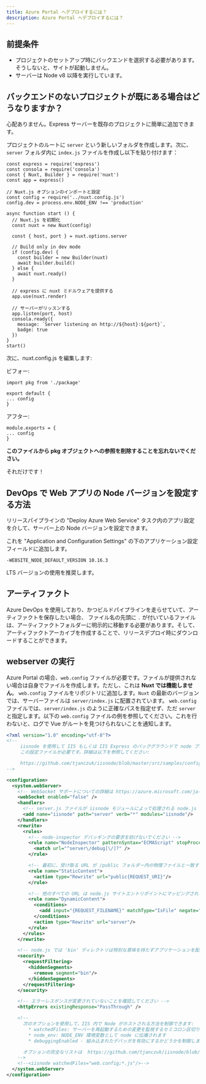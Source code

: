 ```yaml
---
title: Azure Portal へデプロイするには？
description: Azure Portal へデプロイするには？
---
```


## 前提条件
- プロジェクトのセットアップ時にバックエンドを選択する必要があります。そうしないと、サイトが起動しません。
- サーバーは Node v8 以降を実行しています。

## バックエンドのないプロジェクトが既にある場合はどうなりますか？
心配ありません。Express サーバーを既存のプロジェクトに簡単に追加できます。

プロジェクトのルートに `server` という新しいフォルダを作成します。次に、`server` フォルダ内に `index.js` ファイルを作成し以下を貼り付けます：

```
const express = require('express')
const consola = require('consola')
const { Nuxt, Builder } = require('nuxt')
const app = express()

// Nuxt.js オプションのインポートと設定
const config = require('../nuxt.config.js')
config.dev = process.env.NODE_ENV !== 'production'

async function start () {
  // Nuxt.js を初期化
  const nuxt = new Nuxt(config)

  const { host, port } = nuxt.options.server

  // Build only in dev mode
  if (config.dev) {
    const builder = new Builder(nuxt)
    await builder.build()
  } else {
    await nuxt.ready()
  }

  // express に nuxt ミドルウェアを提供する
  app.use(nuxt.render)

  // サーバーがリッスンする
  app.listen(port, host)
  consola.ready({
    message: `Server listening on http://${host}:${port}`,
    badge: true
  })
}
start()
```

次に、nuxt.config.js を編集します:

ビフォー:

```
import pkg from './package'

export default {
... config
}
```

アフター:
```
module.exports = {
... config
}
```

**このファイルから pkg オブジェクトへの参照を削除することを忘れないでください。**

それだけです！

## DevOps で Web アプリの Node バージョンを設定する方法

リリースパイプラインの "Deploy Azure Web Service" タスク内のアプリ設定を介して、サーバー上の Node バージョンを設定できます。

これを "Application and Configuration Settings" の下のアプリケーション設定フィールドに追加します。
```
-WEBSITE_NODE_DEFAULT_VERSION 10.16.3
```
LTS バージョンの使用を推奨します。

## アーティファクト

Azure DevOps を使用しており、かつビルドパイプラインを走らせていて、アーティファクトを保存したい場合、 ファイル名の先頭に `.` が付いているファイルは、アーティファクトフォルダーに明示的に移動する必要があります。そして、アーティファクトアーカイブを作成することで、リリースデプロイ時にダウンロードすることができます。

## webserver の実行
Azure Portal の場合、`web.config` ファイルが必要です。ファイルが提供されない場合は自身でファイルを作成します。ただし、これは **Nuxt では機能しません**。
`web.config` ファイルをリポジトリに追加します。`Nuxt` の最新のバージョンでは、サーバーファイルは `server/index.js` に配置されています。 
`web.config` ファイルでは、`server/index.js` のように正確なパスを指定せず、ただ `server` と指定します。以下の `web.config` ファイルの例を参照してください。これを行わないと、ログで Vue がルートを見つけられないことを通知します。


```xml
<?xml version="1.0" encoding="utf-8"?>
<!--
     iisnode を使用して IIS もしくは IIS Express のバックグラウンドで node プロセスを使う場合、
     この設定ファイルが必要です。詳細は以下を参照してください:

     https://github.com/tjanczuk/iisnode/blob/master/src/samples/configuration/web.config
-->

<configuration>
  <system.webServer>
    <!-- WebSocket サポートについての詳細は https://azure.microsoft.com/ja-jp/blog/introduction-to-websockets-on-windows-azure-web-sites/ を参照してください -->
    <webSocket enabled="false" />
    <handlers>
      <!-- server.js ファイルが iisnode モジュールによって処理される node.js サイトであることを示します -->
      <add name="iisnode" path="server" verb="*" modules="iisnode"/>
    </handlers>
    <rewrite>
      <rules>
        <!-- node-inspector デバッギングの要求を妨げないでください -->
        <rule name="NodeInspector" patternSyntax="ECMAScript" stopProcessing="true">
          <match url="^server\/debug[\/]?" />
        </rule>

        <!-- 最初に、受け取る URL が /public フォルダー内の物理ファイルと一致するかどうかを検討します -->
        <rule name="StaticContent">
          <action type="Rewrite" url="public{REQUEST_URI}"/>
        </rule>

        <!-- 他のすべての URL は node.js サイトエントリポイントにマッピングされます -->
        <rule name="DynamicContent">
          <conditions>
            <add input="{REQUEST_FILENAME}" matchType="IsFile" negate="True"/>
          </conditions>
          <action type="Rewrite" url="server"/>
        </rule>
      </rules>
    </rewrite>

    <!-- node.js では 'bin' ディレクトリは特別な意味を持たずアプリケーションを配置することができます -->
    <security>
      <requestFiltering>
        <hiddenSegments>
          <remove segment="bin"/>
        </hiddenSegments>
      </requestFiltering>
    </security>

    <!-- エラーレスポンスが変更されていないことを確認してください -->
    <httpErrors existingResponse="PassThrough" />

    <!--
      次のオプションを使用して、IIS 内で Node がホストされる方法を制御できます:
        * watchedFiles: サーバーを再起動するための変更を監視するセミコロン区切りのリストになったファイル
        * node_env: NODE_ENV 環境変数として node に伝播されます
        * debuggingEnabled - 組み込まれたデバッガを有効にするかどうかを制御します

      オプションの完全なリストは  https://github.com/tjanczuk/iisnode/blob/master/src/samples/configuration/web.config を参照してください
    -->
    <!--<iisnode watchedFiles="web.config;*.js"/>-->
  </system.webServer>
</configuration>
```
